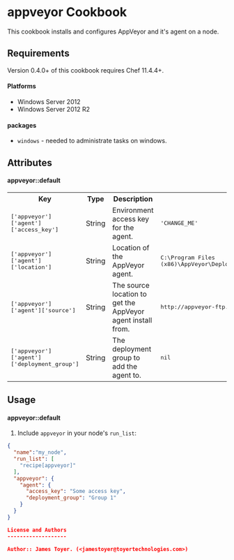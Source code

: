 appveyor Cookbook
=================
This cookbook installs and configures AppVeyor and it's agent on a node.

Requirements
------------
Version 0.4.0+ of this cookbook requires Chef 11.4.4+.

#### Platforms

- Windows Server 2012
- Windows Server 2012 R2

#### packages
- `windows` - needed to administrate tasks on windows.

Attributes
----------
#### appveyor::default
<table>
  <tr>
    <th>Key</th>
    <th>Type</th>
    <th>Description</th>
    <th>Default</th>
  </tr>
  <tr>
    <td><tt>['appveyor']['agent']['access_key']</tt></td>
    <td>String</td>
    <td>Environment access key for the agent.</td>
    <td><tt>'CHANGE_ME'</tt></td>
  </tr>
  <tr>
    <td><tt>['appveyor']['agent']['location']</tt></td>
    <td>String</td>
    <td>Location of the AppVeyor agent.</td>
    <td><tt>C:\Program Files (x86)\AppVeyor\DeploymentAgent\Appveyor.DeploymentAgent.Service.exe</tt></td>
  </tr>
  <tr>
    <td><tt>['appveyor']['agent']['source']</tt></td>
    <td>String</td>
    <td>The source location to get the AppVeyor agent install from.</td>
    <td><tt>http://appveyor-ftp.azurewebsites.net/AppveyorDeploymentAgent.msi</tt></td>
  </tr>
  <tr>
    <td><tt>['appveyor']['agent']['deployment_group']</tt></td>
    <td>String</td>
    <td>The deployment group to add the agent to.</td>
    <td><tt>nil</tt></td>
  </tr>
</table>

Usage
-----
#### appveyor::default
1. Include `appveyor` in your node's `run_list`:

  ```json
  {
    "name":"my_node",
    "run_list": [
      "recipe[appveyor]"
    ],
    "appveyor": {
      "agent": {
        "access_key": "Some access key",
        "deployment_group": "Group 1"
      }
    }
  }

License and Authors
-------------------

Author:: James Toyer. (<jamestoyer@toyertechnologies.com>)
